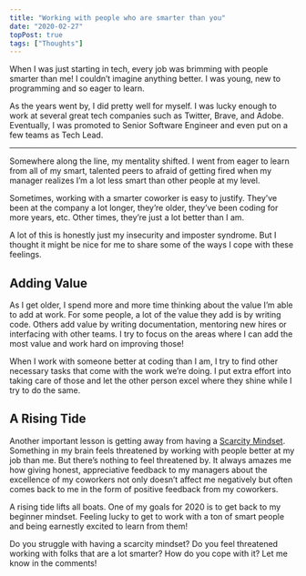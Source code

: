 ```yaml
---
title: "Working with people who are smarter than you"
date: "2020-02-27"
topPost: true
tags: ["Thoughts"]
---
```


When I was just starting in tech, every job was brimming with people smarter than me! I couldn’t imagine anything better. I was young, new to programming and so eager to learn.

As the years went by, I did pretty well for myself. I was lucky enough to work at several great tech companies such as Twitter, Brave, and Adobe. Eventually, I was promoted to Senior Software Engineer and even put on a few teams as Tech Lead.

---

Somewhere along the line, my mentality shifted. I went from eager to learn from all of my smart, talented peers to afraid of getting fired when my manager realizes I’m a lot less smart than other people at my level.

Sometimes, working with a smarter coworker is easy to justify. They’ve been at the company a lot longer, they’re older, they’ve been coding for more years, etc. Other times, they’re just a lot better than I am.

A lot of this is honestly just my insecurity and imposter syndrome. But I thought it might be nice for me to share some of the ways I cope with these feelings.

## Adding Value

As I get older, I spend more and more time thinking about the value I’m able to add at work. For some people, a lot of the value they add is by writing code. Others add value by writing documentation, mentoring new hires or interfacing with other teams. I try to focus on the areas where I can add the most value and work hard on improving those!

When I work with someone better at coding than I am, I try to find other necessary tasks that come with the work we’re doing. I put extra effort into taking care of those and let the other person excel where they shine while I try to do the same.

## A Rising Tide

Another important lesson is getting away from having a [Scarcity Mindset](https://www.psychologytoday.com/us/blog/science-choice/201504/the-scarcity-mindset). Something in my brain feels threatened by working with people better at my job than me. But there’s nothing to feel threatened by. It always amazes me how giving honest, appreciative feedback to my managers about the excellence of my coworkers not only doesn’t affect me negatively but often comes back to me in the form of positive feedback from my coworkers.

A rising tide lifts all boats. One of my goals for 2020 is to get back to my beginner mindset. Feeling lucky to get to work with a ton of smart people and being earnestly excited to learn from them!

Do you struggle with having a scarcity mindset? Do you feel threatened working with folks that are a lot smarter? How do you cope with it? Let me know in the comments!
